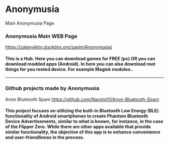 # Anonymusia
Main Anonymusia Page

### Anonymusia Main WEB Page
https://zalanviktor.duckdns.org/zasim/Anonymusia/

#### This is a Hub. Here you can download games for FREE (pc) OR you can download modded apps (Android).   In here you can also download root things for you rooted device. For example Magisk modules..

-------------------------

### Github projects made by Anonymusia
Anon Bluetooth Spam https://github.com/Navoto01/Anon-Bluetooth-Spam

#### This project focuses on utilizing the built-in Bluetooth Low Energy (BLE) functionality of Android smartphones to create Phantom Bluetooth Device Advertisements, similar to what is known, for instance, in the case of the Flipper Zero. While there are other apps available that provide similar functionality, the objective of this app is to enhance convenience and user-friendliness in the process.
